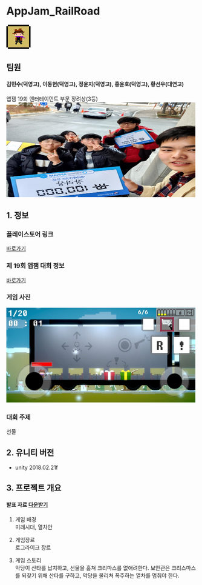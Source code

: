 # AppJam_RailRoad
<img src="https://github.com/gksmfahd78/AppJam_Railroad/blob/master/Public/img/RailRoadIcon_64.png" width="64px" height="64px">

## 팀원
#### 김민수(덕영고), 이동현(덕영고), 정윤지(덕영고), 홍윤호(덕영고), 황선우(대연고)

앱잼 19회 엔터테이먼트 부문 장려상(3등)<br/>
<img src="https://github.com/gksmfahd78/AppJam_Railroad/blob/master/Public/img/appjam1.jpg" width="500px" height="250">

## 1. 정보

### 플레이스토어 링크
[바로가기]()

### 제 19회 앱잼 대회 정보
[바로가기](https://www.onoffmix.com/event/203256)

### 게임 사진
<img src="https://github.com/gksmfahd78/AppJam_Railroad/blob/master/Public/img/appjam2.jpg" width="500px" height="250">

### 대회 주제
선물

## 2. 유니티 버전
* unity 2018.02.21f

## 3. 프로젝트 개요
#### 발표 자료 [다운받기](https://github.com/gksmfahd78/AppJam_Railroad/raw/master/Public/%EA%B2%8C%EC%9E%84_%EB%B0%A9%ED%83%84%EC%86%8C%EB%85%84%EB%8B%A8_%EB%A0%88%EC%9D%BC%EB%A1%9C%EB%93%9C.pptx)

1. 게임 배경<br/>
미래시대, 열차안<br/>

2. 게임장르<br/>
로그라이크 장르<br/>

3. 게임 스토리<br/>
악당이 산타를 납치하고, 선물을 훔쳐 크리마스를 없애려한다. 보안관은 크리스마스를 되찾기 위해 산타를 구하고, 악당을 물리쳐 폭주하는 열차를 멈춰야 한다.<br/>

